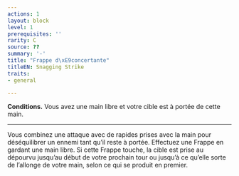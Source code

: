 ```yaml
---
actions: 1
layout: block
level: 1
prerequisites: ''
rarity: C
source: ??
summary: '-'
title: "Frappe d\xE9concertante"
titleEN: Snagging Strike
traits:
- general

---
```


<p><strong>Conditions.</strong> Vous avez une main libre et votre cible est à portée de cette main.</p>
<hr>
<p>Vous combinez une attaque avec de rapides prises avec la main pour déséquilibrer un ennemi tant qu’il reste à portée. Effectuez une Frappe en gardant une main libre. Si cette Frappe touche, la cible est prise au dépourvu jusqu’au début de votre prochain tour ou jusqu’à ce qu’elle sorte de l’allonge de votre main, selon ce qui se produit en premier.</p>